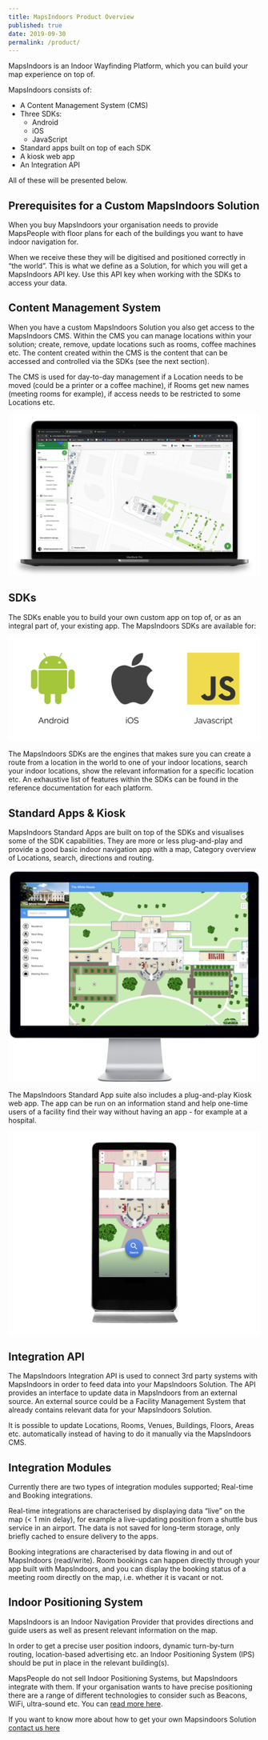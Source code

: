 ```yaml
---
title: MapsIndoors Product Overview
published: true
date: 2019-09-30
permalink: /product/
---
```


MapsIndoors is an Indoor Wayfinding Platform, which you can build your map experience on top of.

MapsIndoors consists of:

* A Content Management System (CMS)
* Three SDKs:
  * Android
  * iOS
  * JavaScript
* Standard apps built on top of each SDK
* A kiosk web app
* An Integration API

All of these will be presented below.

## Prerequisites for a Custom MapsIndoors Solution

When you buy MapsIndoors your organisation needs to provide MapsPeople with floor plans for each of the buildings you want to have indoor navigation for.

When we receive these they will be digitised and positioned correctly in “the world”. This is what we define as a Solution, for which you will get a MapsIndoors API key. Use this API key when working with the SDKs to access your data.

## Content Management System

When you have a custom MapsIndoors Solution you also get access to the MapsIndoors CMS. Within the CMS you can manage locations within your solution; create, remove, update locations such as rooms, coffee machines etc. The content created within the CMS is the content that can be accessed and controlled via the SDKs (see the next section).

The CMS is used for day-to-day management if a Location needs to be moved (could be a printer or a coffee machine), if Rooms get new names (meeting rooms for example), if access needs to be restricted to some Locations etc.

![MapsIndoors CMS](/assets/product/CMS.png)

## SDKs

The SDKs enable you to build your own custom app on top of, or as an integral part of, your existing app. The MapsIndoors SDKs are available for:

![Platforms](/assets/product/Platforms.png)

The MapsIndoors SDKs are the engines that makes sure you can create a route from a location in the world to one of your indoor locations, search your indoor locations, show the relevant information for a specific location etc. An exhaustive list of features within the SDKs can be found in the reference documentation for each platform.

## Standard Apps & Kiosk

MapsIndoors Standard Apps are built on top of the SDKs and visualises some of the SDK capabilities. They are more or less plug-and-play and provide a good basic indoor navigation app with a map, Category overview of Locations, search, directions and routing.

![WebApp](/assets/product/webApp.png)

The MapsIndoors Standard App suite also includes a plug-and-play Kiosk web app. The app can be run on an information stand and help one-time users of a facility find their way without having an app - for example at a hospital.

![Kiosk](/assets/product/Kiosk1.png)

## Integration API

The MapsIndoors Integration API is used to connect 3rd party systems with MapsIndoors in order to feed data into your MapsIndoors Solution. The API provides an interface to update data in MapsIndoors from an external source. An external source could be a Facility Management System that already contains relevant data for your MapsIndoors Solution.

It is possible to update Locations, Rooms, Venues, Buildings, Floors, Areas etc. automatically instead of having to do it manually via the MapsIndoors CMS.

## Integration Modules

Currently there are two types of integration modules supported; Real-time and Booking integrations.

Real-time integrations are characterised by displaying data “live” on the map (< 1 min delay), for example a live-updating position from a shuttle bus service in an airport. The data is not saved for long-term storage, only briefly cached to ensure delivery to the apps.

Booking integrations are characterised by data flowing in and out of MapsIndoors (read/write). Room bookings can happen directly through your app built with MapsIndoors, and you can display the booking status of a meeting room directly on the map, i.e. whether it is vacant or not.

## Indoor Positioning System

MapsIndoors is an Indoor Navigation Provider that provides directions and guide users as well as present relevant information on the map.

In order to get a precise user position indoors, dynamic turn-by-turn routing, location-based advertising etc. an Indoor Positioning System (IPS) should be put in place in the relevant building(s).

MapsPeople do not sell Indoor Positioning Systems, but MapsIndoors integrate with them. If your organisation wants to have precise positioning there are a range of different technologies to consider such as Beacons, WiFi, ultra-sound etc. You can [read more here](https://blog.mapspeople.com/mapsindoors/indoor-positioning-101).

If you want to know more about how to get your own Mapsindoors Solution [contact us here](https://resources.mapspeople.com/contact-us)
